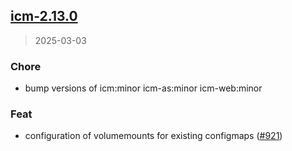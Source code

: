 
<a name="icm-2.13.0"></a>
## [icm-2.13.0](https://github.com/intershop/helm-charts/compare/icm-2.12.0...icm-2.13.0)

> 2025-03-03

### Chore

* bump versions of icm:minor icm-as:minor icm-web:minor

### Feat

* configuration of volumemounts for existing configmaps ([#921](https://github.com/intershop/helm-charts/issues/921))

